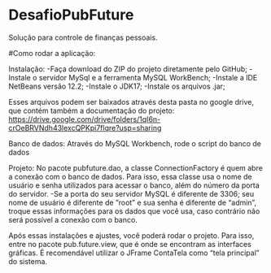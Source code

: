# DesafioPubFuture
Solução para controle de finanças pessoais.


#Como rodar a aplicação:

Instalação:
-Faça download do ZIP do projeto diretamente pelo GitHub;
-Instale o servidor MySql e a ferramenta MySQL WorkBench;
-Instale a IDE NetBeans versão 12.2;
-Instale o JDK17;
-Instale os arquivos .jar;

Esses arquivos podem ser baixados através desta pasta no google drive, que contém também a documentação do projeto:
https://drive.google.com/drive/folders/1qI6n-crOeBRVNdh43lexcQPKpi7flqre?usp=sharing

Banco de dados:
Através do MySQL Workbench, rode o script do banco de dados

Projeto:
No pacote pubfuture.dao, a classe ConnectionFactory é quem abre a conexão com o banco de dados. Para isso, essa classe usa o nome de usuário e senha utilizados para acessar o banco, além do número da porta do servidor.
-Se a porta do seu  servidor MySQL é diferente de 3306; seu nome de usuário é diferente de ”root” e sua  senha é diferente de “admin”, troque essas informações para os dados que você usa, caso contrário não será possível a conexão com o banco.


Após essas instalações e ajustes, você poderá rodar o projeto. Para isso, entre no pacote pub.future.view, que é onde se encontram as interfaces gráficas.
É recomendável utilizar o JFrame ContaTela como “tela principal” do sistema.
